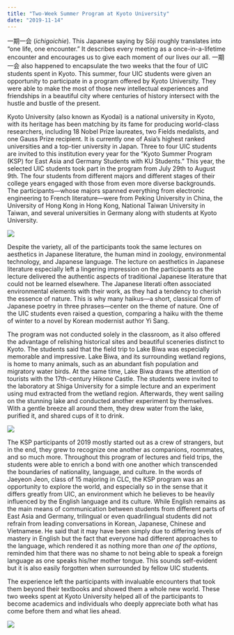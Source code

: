 ```yaml
---
title: "Two-Week Summer Program at Kyoto University"
date: "2019-11-14"
---
```


一期一会 (_ichigoichie_). This Japanese saying by Sōji roughly translates into “one life, one encounter.” It describes every meeting as a once-in-a-lifetime encounter and encourages us to give each moment of our lives our all. 一期一会 also happened to encapsulate the two weeks that the four of UIC students spent in Kyoto. This summer, four UIC students were given an opportunity to participate in a program offered by Kyoto University. They were able to make the most of those new intellectual experiences and friendships in a beautiful city where centuries of history intersect with the hustle and bustle of the present. 

Kyoto University (also known as Kyodai) is a national university in Kyoto, with its heritage has been matching by its fame for producing world-class researchers, including 18 Nobel Prize laureates, two Fields medalists, and one Gauss Prize recipient. It is currently one of Asia’s highest ranked universities and a top-tier university in Japan. Three to four UIC students are invited to this institution every year for the “Kyoto Summer Program (KSP) for East Asia and Germany Students with KU Students.” This year, the selected UIC students took part in the program from July 29th to August 9th. The four students from different majors and different stages of their college years engaged with those from even more diverse backgrounds. The participants—whose majors spanned everything from electronic engineering to French literature—were from Peking University in China, the University of Hong Kong in Hong Kong, National Taiwan University in Taiwan, and several universities in Germany along with students at Kyoto University.

![](https://lh3.googleusercontent.com/baiXZbKns-wo2jYM5T0299CIugwov84iwySZC3xxwAoj4JdQh3qzGyRE_NZPJy8nKBsXoTr4SN8E4rNPBJxkNQfpHucsgkvweU35B1k7hoDz5Kp6sl4sTeEsKKe4Ib0DWPlUMbw)

Despite the variety, all of the participants took the same lectures on aesthetics in Japanese literature, the human mind in zoology, environmental technology, and Japanese language. The lecture on aesthetics in Japanese literature especially left a lingering impression on the participants as the lecture delivered the authentic aspects of traditional Japanese literature that could not be learned elsewhere. The Japanese literati often associated environmental elements with their work, as they had a tendency to cherish the essence of nature. This is why many haikus—a short, classical form of Japanese poetry in three phrases—center on the theme of nature. One of the UIC students even raised a question, comparing a haiku with the theme of winter to a novel by Korean modernist author Yi Sang. 

The program was not conducted solely in the classroom, as it also offered the advantage of relishing historical sites and beautiful sceneries distinct to Kyoto. The students said that the field trip to Lake Biwa was especially memorable and impressive. Lake Biwa, and its surrounding wetland regions, is home to many animals, such as an abundant fish population and migratory water birds. At the same time, Lake Biwa draws the attention of tourists with the 17th\-century Hikone Castle. The students were invited to the laboratory at Shiga University for a simple lecture and an experiment using mud extracted from the wetland region. Afterwards, they went sailing on the stunning lake and conducted another experiment by themselves. With a gentle breeze all around them, they drew water from the lake, purified it, and shared cups of it to drink.

![](https://lh4.googleusercontent.com/_Nkl1qWw76PKsBRVvBZmaBGoddrAH7yAuf8I-pMsjafLNDAMZsBhhLNDDdgNaOwWSSTjf86h9mtnvzyERAfWts9BXZNuf-N_OvAHItdlCVQUARcDJyLItHpol7fZDNXGtOmGmBE)

The KSP participants of 2019 mostly started out as a crew of strangers, but in the end, they grew to recognize one another as companions, roommates, and so much more. Throughout this program of lectures and field trips, the students were able to enrich a bond with one another which transcended the boundaries of nationality, language, and culture. In the words of Jaeyeon Jeon, class of 15 majoring in CLC, the KSP program was an opportunity to explore the world, and especially so in the sense that it differs greatly from UIC, an environment which he believes to be heavily influenced by the English language and its culture. While English remains as the main means of communication between students from different parts of East Asia and Germany, trilingual or even quadrilingual students did not refrain from leading conversations in Korean, Japanese, Chinese and Vietnamese. He said that it may have been simply due to differing levels of mastery in English but the fact that everyone had different approaches to the language, which rendered it as nothing more than _one of the options_, reminded him that there was no shame to not being able to speak a foreign language as one speaks his/her mother tongue. This sounds self-evident but it is also easily forgotten when surrounded by fellow UIC students.

The experience left the participants with invaluable encounters that took them beyond their textbooks and showed them a whole new world. These two weeks spent at Kyoto University helped all of the participants to become academics and individuals who deeply appreciate both what has come before them and what lies ahead.

![](https://lh5.googleusercontent.com/rfGfg4VA74c2O8gWFqjGyrEQK9CxcBGo2dFpDFAdE-fJ2bQUL-aJyWOkrNewZpRcgwJYKQ9c-uPLmuanLtVVaRsaPZiHP_PJU-lrFcPTCvNkWFdkDsUX2E0E1qXkibb9nJ3j0P8)
